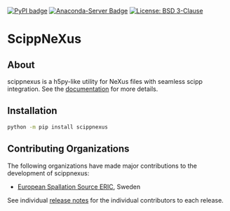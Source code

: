 [![PyPI badge](http://img.shields.io/pypi/v/scippnexus.svg)](https://pypi.python.org/pypi/scippnexus)
[![Anaconda-Server Badge](https://anaconda.org/scipp/scippnexus/badges/installer/conda.svg)](https://anaconda.org/scipp/scippnexus)
[![License: BSD 3-Clause](https://img.shields.io/badge/License-BSD%203--Clause-blue.svg)](LICENSE)

# ScippNeXus

## About

scippnexus is a h5py-like utility for NeXus files with seamless scipp integration.
See the [documentation](https://scipp.github.io/scippnexus) for more details.

## Installation

```sh
python -m pip install scippnexus
```

## Contributing Organizations

The following organizations have made major contributions to the development of scippnexus:

* [European Spallation Source ERIC](https://europeanspallationsource.se/), Sweden

See individual [release notes](https://scipp.github.io/scippnexus/about/release-notes.html) for the individual contributors to each release.
